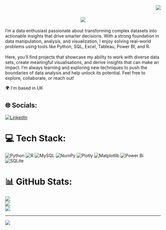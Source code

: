 <img align="right" src="https://visitor-badge.laobi.icu/badge?page_id=Aldona1511.Aldona1511" />

<h1 align="center">
    <img src="https://readme-typing-svg.herokuapp.com/?font=Righteous&size=35&center=true&vCenter=true&width=500&height=70&duration=4000&lines=Hi+There!+👋;+I'm+Aldona!;" />
</h1>


I’m a data enthusiast passionate about transforming complex datasets into actionable insights that drive smarter decisions. With a strong foundation in data manipulation, analysis, and visualization, I enjoy solving real-world problems using tools like Python, SQL, Excel, Tableau, Power BI, and R.<br><br>Here, you’ll find projects that showcase my ability to work with diverse data sets, create meaningful visualisations, and derive insights that can make an impact. I’m always learning and exploring new techniques to push the boundaries of data analysis and help unlock its potential. Feel free to explore, collaborate, or reach out!

🌍 I'm based in UK


## 🌐 Socials:
[![LinkedIn](https://img.shields.io/badge/LinkedIn-%230077B5.svg?logo=linkedin&logoColor=white)](https://linkedin.com/in/aldona-stolarz-mpa-947b472bb/) 


# 💻 Tech Stack:
![Python](https://img.shields.io/badge/python-3670A0?style=for-the-badge&logo=python&logoColor=ffdd54) ![R](https://img.shields.io/badge/r-%23276DC3.svg?style=for-the-badge&logo=r&logoColor=white) ![MySQL](https://img.shields.io/badge/mysql-4479A1.svg?style=for-the-badge&logo=mysql&logoColor=white) ![NumPy](https://img.shields.io/badge/numpy-%23013243.svg?style=for-the-badge&logo=numpy&logoColor=white) ![Plotly](https://img.shields.io/badge/Plotly-%233F4F75.svg?style=for-the-badge&logo=plotly&logoColor=white) ![Matplotlib](https://img.shields.io/badge/Matplotlib-%23ffffff.svg?style=for-the-badge&logo=Matplotlib&logoColor=black) ![Power Bi](https://img.shields.io/badge/power_bi-F2C811?style=for-the-badge&logo=powerbi&logoColor=black) ![SQLite](https://img.shields.io/badge/sqlite-%2307405e.svg?style=for-the-badge&logo=sqlite&logoColor=white)
# 📊 GitHub Stats:
![](https://github-readme-stats.vercel.app/api?username=Aldona1511&theme=dark&hide_border=false&include_all_commits=false&count_private=false)<br/>
![](https://github-readme-streak-stats.herokuapp.com/?user=Aldona1511&theme=dark&hide_border=false)<br/>
![](https://github-readme-stats.vercel.app/api/top-langs/?username=Aldona1511&theme=dark&hide_border=false&include_all_commits=false&count_private=false&layout=compact)

---
[![](https://visitcount.itsvg.in/api?id=Aldona1511&icon=0&color=0)](https://visitcount.itsvg.in)


                
                
